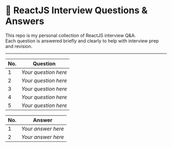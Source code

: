 # 📘 ReactJS Interview Questions & Answers

This repo is my personal collection of ReactJS interview Q&A.  
Each question is answered briefly and clearly to help with interview prep and revision.

---

| No. | Question |
|-----|----------|
| 1   | _Your question here_  | [Answer 1](#answer-1) |
| 2   | _Your question here_  | [Answer 2](#answer-2) |
| 3   | _Your question here_  |
| 4   | _Your question here_  |
| 5   | _Your question here_  |

| No. | Answer |
|-----|--------|
| <a name="answer-1">1</a> | _Your answer here_ |
| <a name="answer-2">2</a> | _Your answer here_ |

